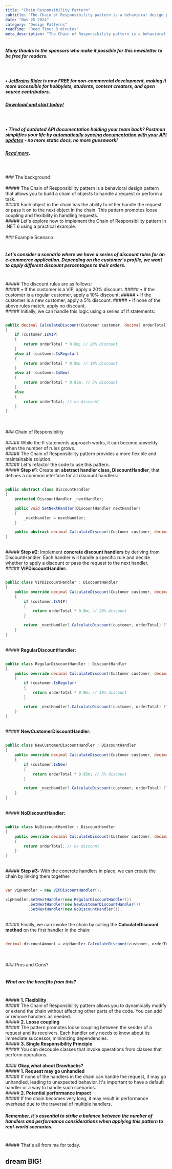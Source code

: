 ```yaml
---
title: "Chain Responsibility Pattern"
subtitle: "The Chain of Responsibility pattern is a behavioral design pattern that allows you to build a chain of objects to handle a request or perform a task."
date: "Nov 25 2024"
category: "Design Patterns"
readTime: "Read Time: 3 minutes"
meta_description: "The Chain of Responsibility pattern is a behavioral design pattern that allows you to build a chain of objects to handle a request or perform a task."
---
```


##### **Many thanks to the sponsors who make it possible for this newsletter to be free for readers.**
&nbsp;  
##### • [JetBrains Rider](https://www.jetbrains.com/rider/?utm_campaign=rider_free&utm_content=site&utm_medium=cpc&utm_source=thecodeman_newsletter) is **now FREE for non-commercial development**, making it more accessible for hobbyists, students, content creators, and open source contributors.

##### [Download and start today!](https://www.jetbrains.com/rider/?utm_campaign=rider_free&utm_content=site&utm_medium=cpc&utm_source=thecodeman_newsletter)
&nbsp;  
##### • Tired of outdated API documentation holding your team back? Postman simplifies your life by [automatically syncing documentation with your API updates](https://community.postman.com/t/the-postman-drop-november-edition/71372?utm_source=influencer&utm_medium=Social&utm_campaign=nov24_global_growth_pmdropnl&utm_term=Stefan_Djokic) - no more static docs, no more guesswork!
##### [Read more](https://community.postman.com/t/the-postman-drop-november-edition/71372?utm_source=influencer&utm_medium=Social&utm_campaign=nov24_global_growth_pmdropnl&utm_term=Stefan_Djokic).

<!--START-->

<br>
<br>
### The background
<br>
<br>
##### The Chain of Responsibility pattern is a behavioral design pattern that allows you to build a chain of objects to handle a request or perform a task.
<br>
##### Each object in the chain has the ability to either handle the request or pass it on to the next object in the chain. This pattern promotes loose coupling and flexibility in handling requests.
<br>
##### Let's explore how to implement the Chain of Responsibility pattern in .NET 6 using a practical example.

<br>
<br>
### Example Scenario
<br>
<br>

##### Let's consider a scenario where we have a series of discount rules for an e-commerce application. Depending on the customer's profile, we want to apply different discount percentages to their orders.
<br>
##### The discount rules are as follows:
<br>
##### • If the customer is a VIP, apply a 20% discount.
##### • If the customer is a regular customer, apply a 10% discount.
##### • If the customer is a new customer, apply a 5% discount.
##### • If none of the above rules match, apply no discount.
<br>
##### Initially, we can handle this logic using a series of If statements:

```csharp

public decimal CalculateDiscount(Customer customer, decimal orderTotal)
{
    if (customer.IsVIP)
    {
        return orderTotal * 0.8m; // 20% discount
    }
    else if (customer.IsRegular)
    {
        return orderTotal * 0.9m; // 10% discount
    }
    else if (customer.IsNew)
    {
        return orderTotal * 0.95m; // 5% discount
    }
    else
    {
        return orderTotal; // no discount
    }
}

```

<br>
<br>
### Chain of Responsibility
<br>
<br>
##### While the If statements approach works, it can become unwieldy when the number of rules grows.
<br>
##### The Chain of Responsibility pattern provides a more flexible and maintainable solution.
<br>
##### Let's refactor the code to use this pattern.
<br>
#####  <b> Step #1</b>: Create an <b>abstract handler class, DiscountHandler</b>, that defines a common interface for all discount handlers:

```csharp

public abstract class DiscountHandler
{
    protected DiscountHandler _nextHandler;

    public void SetNextHandler(DiscountHandler nextHandler)
    {
        _nextHandler = nextHandler;
    }

    public abstract decimal CalculateDiscount(Customer customer, decimal orderTotal);
}

```

<br>
##### <b>Step #2</b>: Implement <b>concrete discount handlers</b> by deriving from DiscountHandler. Each handler will handle a specific rule and decide whether to apply a discount or pass the request to the next handler.
<br>
##### <b>VIPDiscountHandler:</b>

```csharp

public class VIPDiscountHandler : DiscountHandler
{
    public override decimal CalculateDiscount(Customer customer, decimal orderTotal)
    {
        if (customer.IsVIP)
        {
            return orderTotal * 0.8m; // 20% discount
        }

        return _nextHandler?.CalculateDiscount(customer, orderTotal) ?? orderTotal;
    }
}

```

<br>
##### <b>RegularDiscountHandler:</b>

```csharp

public class RegularDiscountHandler : DiscountHandler
{
    public override decimal CalculateDiscount(Customer customer, decimal orderTotal)
    {
        if (customer.IsRegular)
        {
            return orderTotal * 0.9m; // 10% discount
        }

        return _nextHandler?.CalculateDiscount(customer, orderTotal) ?? orderTotal;
    }
}

```

<br>
##### <b>NewCustomerDiscountHandler:</b>

```csharp

public class NewCustomerDiscountHandler : DiscountHandler
{
    public override decimal CalculateDiscount(Customer customer, decimal orderTotal)
    {
        if (customer.IsNew)
        {
            return orderTotal * 0.95m; // 5% discount
        }

        return _nextHandler?.CalculateDiscount(customer, orderTotal) ?? orderTotal;
    }
}

```

<br>
##### <b>NoDiscountHandler:</b>

```csharp

public class NoDiscountHandler : DiscountHandler
{
    public override decimal CalculateDiscount(Customer customer, decimal orderTotal)
    {
        return orderTotal; // no discount
    }
}

```

<br>
##### <b>Step #3:</b> With the concrete handlers in place, we can create the chain by linking them together:

```csharp

var vipHandler = new VIPDiscountHandler();

vipHandler.SetNextHandler(new RegularDiscountHandler())
          .SetNextHandler(new NewCustomerDiscountHandler())
          .SetNextHandler(new NoDiscountHandler());

```

<br>
##### Finally, we can invoke the chain by calling the <b>CalculateDiscount method</b> on the first handler in the chain:

```csharp

decimal discountAmount = vipHandler.CalculateDiscount(customer, orderTotal);
```

<br>
<br>
### Pros and Cons? 
<br>
<br>

##### What are the benefits from this?
<br>
##### <b>1. Flexibility</b>
<br>
##### The Chain of Responsibility pattern allows you to dynamically modify or extend the chain without affecting other parts of the code. You can add or remove handlers as needed.

<br>
##### <b>2. Loose coupling</b>
<br>
##### The pattern promotes loose coupling between the sender of a request and its receivers. Each handler only needs to know about its immediate successor, minimizing dependencies.

<br>
##### <b>3. Single Responsibility Principle</b>
<br>
##### You can decouple classes that invoke operations from classes that perform operations.
<br>
<br>
####  <b>Okay,what about Drawbacks?</b>

<br>
##### <b>1. Request may go unhandled</b>
<br>
##### If none of the handlers in the chain can handle the request, it may go unhandled, leading to unexpected behavior. It's important to have a default handler or a way to handle such scenarios.

<br>
##### <b>2. Potential performance impact</b>
<br>
##### If the chain becomes very long, it may result in performance overhead due to the traversal of multiple handlers.
<br>

##### Remember, it's essential to strike a balance between the number of handlers and performance considerations when applying this pattern to real-world scenarios.

<br>
##### That's all from me for today.
<br>

<!--END-->

## <b > dream BIG! </b>